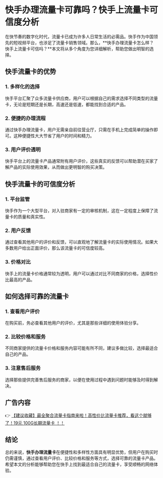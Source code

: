 # 快手办理流量卡可靠吗？快手上流量卡可信度分析

在快节奏的数字化时代，流量卡已成为许多人日常生活的必需品。快手作为中国领先的短视频平台，也涉足了流量卡销售领域。那么，**快手办理流量卡怎么样？快手上流量卡可信吗？**本文将从多个角度为您详细解析，帮助您做出明智的选择。

## 快手流量卡的优势

### 1. 多样化的选择
快手平台汇聚了众多流量卡供应商，用户可以根据自己的需求选择不同类型的流量卡，无论是短期还是长期，高速还是低速，都能找到合适的产品。

### 2. 便捷的办理流程
通过快手办理流量卡，用户无需亲自前往营业厅，只需在手机上完成简单的操作即可。这种便捷性大大节省了用户的时间和精力。

### 3. 用户评价透明
快手平台上的流量卡产品通常附有用户评价，这些真实的反馈可以帮助潜在买家了解产品的实际使用效果，从而做出更明智的购买决策。

## 快手流量卡的可信度分析

### 1. 平台监管
快手作为一个大型平台，对入驻商家有一定的审核机制，这在一定程度上保障了流量卡的质量和真实性。

### 2. 用户反馈
通过查看其他用户的评价和反馈，可以直观地了解流量卡的实际使用情况。如果大多数用户给出正面评价，那么该流量卡的可信度较高。

### 3. 价格对比
快手上的流量卡价格通常较为透明，用户可以通过对比不同商家的价格，选择性价比最高的产品。

## 如何选择可靠的流量卡

### 1. 查看用户评价
在购买前，务必查看其他用户的评价，尤其是那些详细的使用体验分享。

### 2. 比较价格和服务
不同商家提供的流量卡价格和服务内容可能有所不同，建议多做比较，选择最适合自己的产品。

### 3. 注意售后服务
选择那些提供完善售后服务的商家，以便在使用过程中遇到问题时能够及时得到解决。

## 广告内容

👉 [【建议收藏】最全聚合流量卡指南来啦！高性价比流量卡推荐，看这个就够了！19元 100G长期流量卡 ！！](https://bit.ly/Liuliangka)

## 结论

总的来说，**快手办理流量卡**在便捷性和多样性方面具有明显优势，但用户在购买时仍需谨慎，通过查看用户评价、比较价格和服务等方式，选择可靠的流量卡产品。希望本文的分析能够帮助您在快手上找到最适合自己的流量卡，享受顺畅的网络体验。